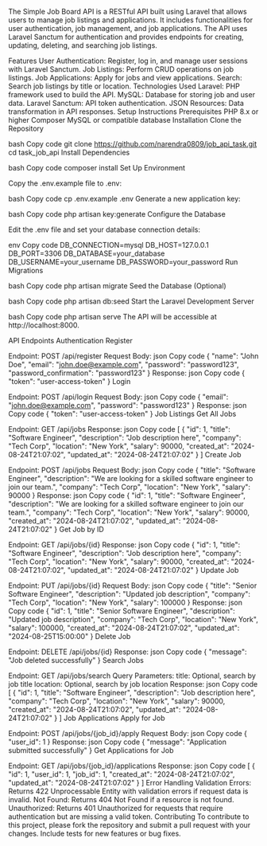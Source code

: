 The Simple Job Board API is a RESTful API built using Laravel that allows users to manage job listings and applications. It includes functionalities for user authentication, job management, and job applications. The API uses Laravel Sanctum for authentication and provides endpoints for creating, updating, deleting, and searching job listings.

Features
User Authentication: Register, log in, and manage user sessions with Laravel Sanctum.
Job Listings: Perform CRUD operations on job listings.
Job Applications: Apply for jobs and view applications.
Search: Search job listings by title or location.
Technologies Used
Laravel: PHP framework used to build the API.
MySQL: Database for storing job and user data.
Laravel Sanctum: API token authentication.
JSON Resources: Data transformation in API responses.
Setup Instructions
Prerequisites
PHP 8.x or higher
Composer
MySQL or compatible database
Installation
Clone the Repository

bash
Copy code
git clone https://github.com/narendra0809/job_api_task.git
cd task_job_api
Install Dependencies

bash
Copy code
composer install
Set Up Environment

Copy the .env.example file to .env:

bash
Copy code
cp .env.example .env
Generate a new application key:

bash
Copy code
php artisan key:generate
Configure the Database

Edit the .env file and set your database connection details:

env
Copy code
DB_CONNECTION=mysql
DB_HOST=127.0.0.1
DB_PORT=3306
DB_DATABASE=your_database
DB_USERNAME=your_username
DB_PASSWORD=your_password
Run Migrations

bash
Copy code
php artisan migrate
Seed the Database (Optional)

bash
Copy code
php artisan db:seed
Start the Laravel Development Server

bash
Copy code
php artisan serve
The API will be accessible at http://localhost:8000.

API Endpoints
Authentication
Register

Endpoint: POST /api/register
Request Body:
json
Copy code
{
  "name": "John Doe",
  "email": "john.doe@example.com",
  "password": "password123",
  "password_confirmation": "password123"
}
Response:
json
Copy code
{
  "token": "user-access-token"
}
Login

Endpoint: POST /api/login
Request Body:
json
Copy code
{
  "email": "john.doe@example.com",
  "password": "password123"
}
Response:
json
Copy code
{
  "token": "user-access-token"
}
Job Listings
Get All Jobs

Endpoint: GET /api/jobs
Response:
json
Copy code
[
  {
    "id": 1,
    "title": "Software Engineer",
    "description": "Job description here",
    "company": "Tech Corp",
    "location": "New York",
    "salary": 90000,
    "created_at": "2024-08-24T21:07:02",
    "updated_at": "2024-08-24T21:07:02"
  }
]
Create Job

Endpoint: POST /api/jobs
Request Body:
json
Copy code
{
  "title": "Software Engineer",
  "description": "We are looking for a skilled software engineer to join our team.",
  "company": "Tech Corp",
  "location": "New York",
  "salary": 90000
}
Response:
json
Copy code
{
  "id": 1,
  "title": "Software Engineer",
  "description": "We are looking for a skilled software engineer to join our team.",
  "company": "Tech Corp",
  "location": "New York",
  "salary": 90000,
  "created_at": "2024-08-24T21:07:02",
  "updated_at": "2024-08-24T21:07:02"
}
Get Job by ID

Endpoint: GET /api/jobs/{id}
Response:
json
Copy code
{
  "id": 1,
  "title": "Software Engineer",
  "description": "Job description here",
  "company": "Tech Corp",
  "location": "New York",
  "salary": 90000,
  "created_at": "2024-08-24T21:07:02",
  "updated_at": "2024-08-24T21:07:02"
}
Update Job

Endpoint: PUT /api/jobs/{id}
Request Body:
json
Copy code
{
  "title": "Senior Software Engineer",
  "description": "Updated job description",
  "company": "Tech Corp",
  "location": "New York",
  "salary": 100000
}
Response:
json
Copy code
{
  "id": 1,
  "title": "Senior Software Engineer",
  "description": "Updated job description",
  "company": "Tech Corp",
  "location": "New York",
  "salary": 100000,
  "created_at": "2024-08-24T21:07:02",
  "updated_at": "2024-08-25T15:00:00"
}
Delete Job

Endpoint: DELETE /api/jobs/{id}
Response:
json
Copy code
{
  "message": "Job deleted successfully"
}
Search Jobs

Endpoint: GET /api/jobs/search
Query Parameters:
title: Optional, search by job title
location: Optional, search by job location
Response:
json
Copy code
[
  {
    "id": 1,
    "title": "Software Engineer",
    "description": "Job description here",
    "company": "Tech Corp",
    "location": "New York",
    "salary": 90000,
    "created_at": "2024-08-24T21:07:02",
    "updated_at": "2024-08-24T21:07:02"
  }
]
Job Applications
Apply for Job

Endpoint: POST /api/jobs/{job_id}/apply
Request Body:
json
Copy code
{
  "user_id": 1
}
Response:
json
Copy code
{
  "message": "Application submitted successfully"
}
Get Applications for Job

Endpoint: GET /api/jobs/{job_id}/applications
Response:
json
Copy code
[
  {
    "id": 1,
    "user_id": 1,
    "job_id": 1,
    "created_at": "2024-08-24T21:07:02",
    "updated_at": "2024-08-24T21:07:02"
  }
]
Error Handling
Validation Errors: Returns 422 Unprocessable Entity with validation errors if request data is invalid.
Not Found: Returns 404 Not Found if a resource is not found.
Unauthorized: Returns 401 Unauthorized for requests that require authentication but are missing a valid token.
Contributing
To contribute to this project, please fork the repository and submit a pull request with your changes. Include tests for new features or bug fixes.